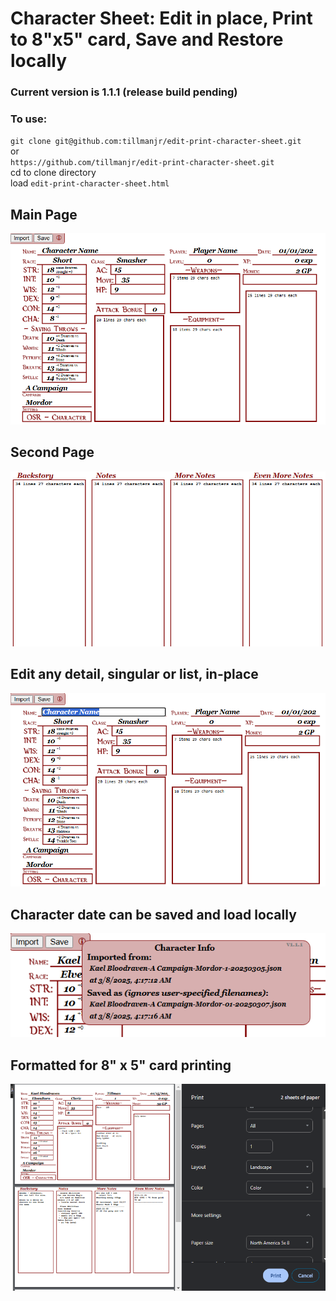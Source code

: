 # Character Sheet:  Edit in place, Print to 8"x5" card, Save and Restore locally  

### Current version is 1.1.1 (release build pending)

### To use:
`git clone git@github.com:tillmanjr/edit-print-character-sheet.git`  
or  
`https://github.com/tillmanjr/edit-print-character-sheet.git`  
cd to clone directory  
load `edit-print-character-sheet.html`

## Main Page  
![Main Page](https://github.com/tillmanjr/edit-print-character-sheet/blob/main/assets/page01.png?raw=true)  
## Second Page
![Second Page](https://github.com/tillmanjr/edit-print-character-sheet/blob/main/assets/page02.png?raw=true) 
## Edit any detail, singular or list, in-place   
![Edit in place](https://github.com/tillmanjr/edit-print-character-sheet/blob/main/assets/editinplace.png?raw=true)  
## Character date can be saved and load locally  
![Import/Save Character Data](https://github.com/tillmanjr/edit-print-character-sheet/blob/main/assets/fileinfotooltip.png?raw=true)  
## Formatted for 8" x 5" card printing    
![Formatted for printing 8" x 5" card](https://github.com/tillmanjr/edit-print-character-sheet/blob/main/assets/printsas5x8.png?raw=true)
